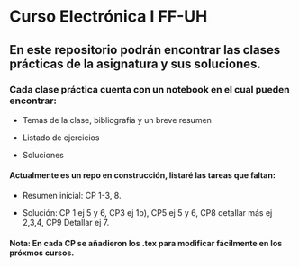 # Curso Electrónica I FF-UH

## En este repositorio podrán encontrar las clases prácticas de la asignatura y sus soluciones.

### Cada clase práctica cuenta con un notebook en el cual pueden encontrar:

* Temas de la clase, bibliografía y un breve resumen

* Listado de ejercicios

* Soluciones

#### Actualmente es un repo en construcción, listaré las tareas que faltan:

* Resumen inicial: CP 1-3, 8.

* Solución: CP 1 ej 5 y 6, CP3 ej 1b), CP5 ej 5 y 6, CP8 detallar más ej 2,3,4, CP9 Detallar ej 7.

#### Nota: En cada CP se añadieron los .tex para modificar fácilmente en los próxmos cursos.